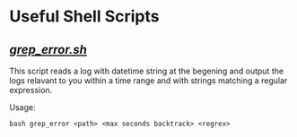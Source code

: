 # Useful Shell Scripts
## [_grep\_error.sh_](https://github.com/davidspu/shell_scripts/blob/master/grep_error.sh) ##
This script reads a log with datetime string at the begening and output the logs relavant to you within a time range and with strings matching a regular expression. 

Usage: 
```shell 
bash grep_error <path> <max seconds backtrack> <regrex>
```
